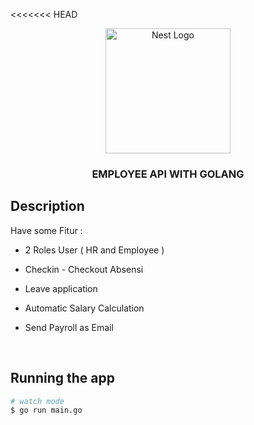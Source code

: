 <<<<<<< HEAD
<p align="center">
  <a href="http://nestjs.com/" target="blank"><img src="https://glints.com/id/lowongan/wp-content/uploads/2020/11/Golang-700x395-1-e1604625132833.png" width="200" alt="Nest Logo" /></a>
</p>
<h3 align="center">EMPLOYEE API WITH GOLANG</h3>

## Description

Have some Fitur :

- 2 Roles User ( HR and Employee )

- Checkin - Checkout Absensi

- Leave application

- Automatic Salary Calculation

- Send Payroll as Email

<br/>

## Running the app

```bash
# watch mode
$ go run main.go